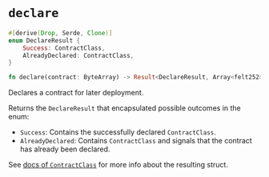 # `declare`
```rust
#[derive(Drop, Serde, Clone)]
enum DeclareResult {
    Success: ContractClass,
    AlreadyDeclared: ContractClass,
}

fn declare(contract: ByteArray) -> Result<DeclareResult, Array<felt252>>
```

Declares a contract for later deployment.

Returns the `DeclareResult` that encapsulated possible outcomes in the enum:
 - `Success`: Contains the successfully declared `ContractClass`.
 - `AlreadyDeclared`: Contains `ContractClass` and signals that the contract has already been declared.

See [docs of `ContractClass`](./contract_class.md) for more info about the resulting struct.
